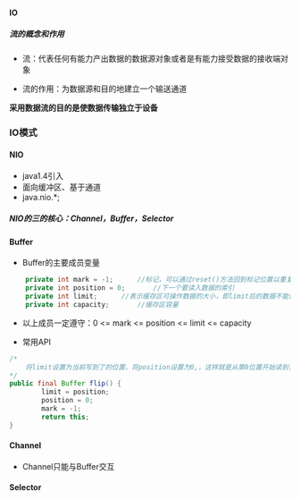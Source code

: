 #### IO

##### 流的概念和作用

- 流：代表任何有能力产出数据的数据源对象或者是有能力接受数据的接收端对象<Thinking in Java>

- 流的作用：为数据源和目的地建立一个输送通道

**采用数据流的目的是使数据传输独立于设备**











### IO模式

#### NIO

- java1.4引入
- 面向缓冲区、基于通道
- java.nio.*;

##### NIO的三的核心：Channel，Buffer，Selector



#### Buffer

- Buffer的主要成员变量

```java
	private int mark = -1;		//标记，可以通过reset()方法回到标记位置以重复读
    private int position = 0;		//下一个要读入数据的索引
    private int limit;		//表示缓存区可操作数据的大小，即limit后的数据不能读写。写入时，limit等于buffer的容量（即capacity的大小）；读取时,limit等于缓存区数据量
    private int capacity;		//缓存区容量
```

- 以上成员一定遵守：0 <= mark <= position <= limit <= capacity

- 常用API

```java
/*
	将limit设置为当前写到了的位置，将position设置为0,，这样就是从第0位置开始读到当前写到的位置
*/
public final Buffer flip() {
        limit = position;
        position = 0;
        mark = -1;
        return this;
}
```



#### Channel

- Channel只能与Buffer交互   

#### Selector

